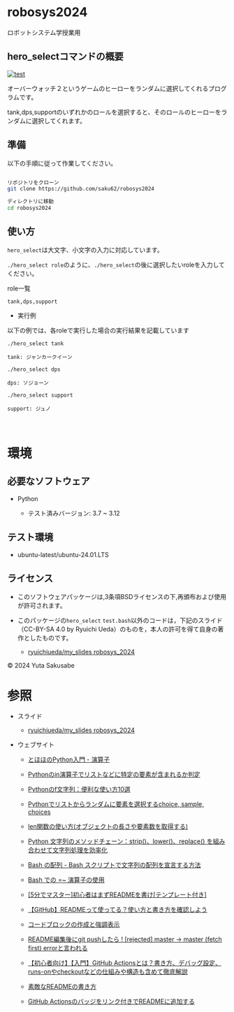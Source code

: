# robosys2024

ロボットシステム学授業用


## hero_selectコマンドの概要

[![test](https://github.com/saku62/robosys2024/actions/workflows/test.yml/badge.svg)](https://github.com/saku62/robosys2024/actions/workflows/test.yml)

オーバーウォッチ２というゲームのヒーローをランダムに選択してくれるプログラムです。  

tank,dps,supportのいずれかのロールを選択すると、そのロールのヒーローをランダムに選択してくれます。


## 準備

以下の手順に従って作業してください。  

```bash

リポジトリをクローン
git clone https://github.com/saku62/robosys2024

ディレクトリに移動
cd robosys2024
```


## 使い方  

```hero_select```は大文字、小文字の入力に対応しています。  

```./hero_select role```のように、```./hero_select```の後に選択したいroleを入力してください。  

role一覧   　

```tank,dps,support```  


- 実行例

以下の例では、各roleで実行した場合の実行結果を記載しています  
```
./hero_select tank

tank: ジャンカークイーン
```

```
./hero_select dps

dps: ソジョーン
```

```
./hero_select support

support: ジュノ
```  
　　

# 環境

## 必要なソフトウェア

- Python
  
  - テスト済みバージョン: 3.7 ~ 3.12

## テスト環境

- ubuntu-latest/ubuntu-24.01.LTS

## ライセンス

- このソフトウェアパッケージは,3条項BSDライセンスの下,再頒布および使用が許可されます。
  
- このパッケージの```hero_select``` ```test.bash```以外のコードは，下記のスライド（CC-BY-SA 4.0 by Ryuichi Ueda）のものを，本人の許可を得て自身の著作としたものです。
    - [ryuichiueda/my_slides robosys_2024](https://github.com/ryuichiueda/my_slides/tree/master/robosys_2024)

© 2024 Yuta Sakusabe


# 参照

- スライド
  - [ryuichiueda/my_slides robosys_2024](https://github.com/ryuichiueda/my_slides/tree/master/robosys_2024)
- ウェブサイト
 
  - [とほほのPython入門 - 演算子]( https://www.tohoho-web.com/python/operators.html )
 
  - [Pythonのin演算子でリストなどに特定の要素が含まれるか判定](https://note.nkmk.me/python-in-basic/)
 
  - [Pythonのf文字列：便利な使い方10選]( https://qiita.com/Tadataka_Takahashi/items/1f667e11f80423e2dda1 )
 
  - [Pythonでリストからランダムに要素を選択するchoice, sample, choices]( https://note.nkmk.me/python-random-choice-sample-choices/ )
 
  - [len関数の使い方(オブジェクトの長さや要素数を取得する)](https://www.javadrive.jp/python/function/index4.html)
 
  - [Python 文字列のメソッドチェーン：strip()、lower()、replace() を組み合わせて文字列処理を効率化](https://qiita.com/Tadataka_Takahashi/items/7dafa151df7f9cf7a79f)
 
  - [Bash の配列 - Bash スクリプトで文字列の配列を宣言する方法](https://www.freecodecamp.org/japanese/news/bash-array-how-to-declare-an-array-of-strings-in-a-bash-script/)
 
  - [Bash での =~ 演算子の使用](https://ja.linux-console.net/?p=13560)
 
 
  - [[5分でマスター]初心者はまずREADMEを書け[テンプレート付き]]( https://qiita.com/Canard_engineer_c_cpp/items/81ce4e53881138dbf37f )
 
  - [【GitHub】READMEって使ってる？使い方と書き方を確認しよう]( https://style.potepan.com/articles/33682.html )
 
  - [コードブロックの作成と強調表示](https://docs.github.com/ja/get-started/writing-on-github/working-with-advanced-formatting/creating-and-highlighting-code-blocks)
 
  - [README編集後にgit pushしたら ! [rejected] master -> master (fetch first) errorと言われる]( https://qiita.com/zenfumi/items/7425b8e9a807659137ae) 
 
  - [【初心者向け】【入門】GitHub Actionsとは？書き方、デバッグ設定、runs-onやcheckoutなどの仕組みや構造も含めて徹底解説]( https://qiita.com/shun198/items/14cdba2d8e58ab96cf95 )

  - [素敵なREADMEの書き方]( https://qiita.com/koeri3/items/f85a617dcb6efebb2cab )
 
  - [GitHub Actionsのバッジをリンク付きでREADMEに追加する]( https://qiita.com/akameco/items/e474691964703033e18d )
 
